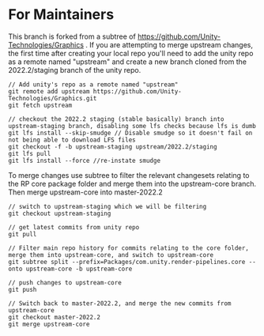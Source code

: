 # For Maintainers

This branch is forked from a subtree of https://github.com/Unity-Technologies/Graphics . If you are attempting to merge upstream changes, the first time after creating your local repo you'll need to add the unity repo as a remote named "upstream" and create a new branch cloned from the 2022.2/staging branch of the unity repo.

```
// Add unity's repo as a remote named "upstream"
git remote add upstream https://github.com/Unity-Technologies/Graphics.git
git fetch upstream

// checkout the 2022.2 staging (stable basically) branch into upstream-staging branch, disabling some lfs checks because lfs is dumb
git lfs install --skip-smudge // Disable smudge so it doesn't fail on not being able to download LFS files
git checkout -f -b upstream-staging upstream/2022.2/staging
git lfs pull
git lfs install --force //re-instate smudge
```

To merge changes use subtree to filter the relevant changesets relating to the RP core package folder and merge them into the upstream-core branch. Then merge upstream-core into master-2022.2

```
// switch to upstream-staging which we will be filtering
git checkout upstream-staging

// get latest commits from unity repo
git pull

// Filter main repo history for commits relating to the core folder, merge them into upstream-core, and switch to upstream-core
git subtree split --prefix=Packages/com.unity.render-pipelines.core --onto upstream-core -b upstream-core	

// push changes to upstream-core
git push

// Switch back to master-2022.2, and merge the new commits from upstream-core
git checkout master-2022.2
git merge upstream-core
```
